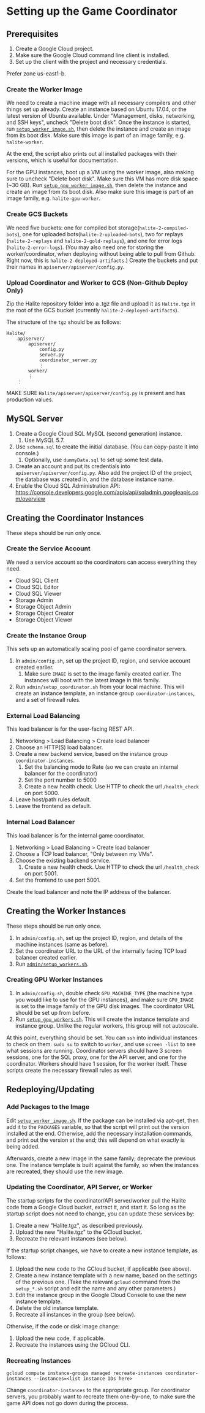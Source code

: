 # Setting up the Game Coordinator

## Prerequisites

1. Create a Google Cloud project.
1. Make sure the Google Cloud command line client is installed.
1. Set up the client with the project and necessary credentials.

Prefer zone us-east1-b.

### Create the Worker Image

We need to create a machine image with all necessary compilers and other things set up already. Create an instance based on Ubuntu 17.04, or the latest version of Ubuntu available. Under "Management, disks, networking, and SSH keys", uncheck "Delete boot disk". Once the instance is started, run [`setup_worker_image.sh`](./setup_worker_image.sh), then delete the instance and create an image from its boot disk. Make sure this image is part of an image family, e.g. `halite-worker`.

At the end, the script also prints out all installed packages with their versions, which is useful for documentation.

For the GPU instances, boot up a VM using the worker image, also making sure to uncheck "Delete boot disk". Make sure this VM has more disk space (~30 GB). Run [`setup_gpu_worker_image.sh`](./setup_gpu_worker_image.sh), then delete the instance and create an image from its boot disk. Also make sure this image is part of an image family, e.g. `halite-gpu-worker`.

### Create GCS Buckets

We need five buckets: one for compiled bot storage(`halite-2-compiled-bots`), one for uploaded bots(`halite-2-uploaded-bots`), two for replays (`halite-2-replays` and `halite-2-gold-replays`), and one for error logs (`halite-2-error-logs`). (You may also need one for storing the worker/coordinator, when deploying without being able to pull from Github. Right now, this is `halite-2-deployed-artifacts`.) Create the buckets and put their names in `apiserver/apiserver/config.py`.

### Upload Coordinator and Worker to GCS (Non-Github Deploy Only)

Zip the Halite repository folder into a .tgz file and upload it as `Halite.tgz` in the root of the GCS bucket (currently `halite-2-deployed-artifacts`).

The structure of the `tgz` should be as follows:

    Halite/
        apiserver/
            apiserver/
                config.py
                server.py
                coordinator_server.py
                ⋮
            worker/
            ⋮
        ⋮

MAKE SURE `Halite/apiserver/apiserver/config.py` is present and has production values.

## MySQL Server

1. Create a Google Cloud SQL MySQL (second generation) instance.
    1. Use MySQL 5.7.
1. Use `schema.sql` to create the initial database. (You can copy-paste it into console.)
    1. Optionally, use `dummyData.sql` to set up some test data.
1. Create an account and put its credentials into `apiserver/apiserver/config.py`. Also add the project ID of the project, the database was created in, and the database instance name.
1. Enable the Cloud SQL Administration API: https://console.developers.google.com/apis/api/sqladmin.googleapis.com/overview

## Creating the Coordinator Instances

These steps should be run only once.

### Create the Service Account

We need a service account so the coordinators can access everything they need.

- Cloud SQL Client
- Cloud SQL Editor
- Cloud SQL Viewer
- Storage Admin
- Storage Object Admin
- Storage Object Creator
- Storage Object Viewer

### Create the Instance Group

This sets up an automatically scaling pool of game coordinator servers.

1. In `admin/config.sh`, set up the project ID, region, and service account created earlier.
    1. Make sure `IMAGE` is set to the image family created earlier. The instances will boot with the latest image in this family.
1. Run `admin/setup_coordinator.sh` from your local machine. This will create an instance template, an instance group `coordinator-instances`, and a set of firewall rules.

### External Load Balancing

This load balancer is for the user-facing REST API.

1. Networking > Load Balancing > Create load balancer
1. Choose an HTTP(S) load balancer.
1. Create a new backend service, based on the instance group `coordinator-instances`.
    1. Set the balancing mode to Rate (so we can create an internal balancer for the coordinator)
    1. Set the port number to 5000
    1. Create a new health check. Use HTTP to check the url `/health_check` on port 5000.
1. Leave host/path rules default.
1. Leave the frontend as default.

### Internal Load Balancer

This load balancer is for the internal game coordinator.

1. Networking > Load Balancing > Create load balancer
1. Choose a TCP load balancer, "Only between my VMs".
1. Choose the existing backend service.
    1. Create a new health check. Use HTTP to check the url `/health_check` on port 5001.
1. Set the frontend to use port 5001.

Create the load balancer and note the IP address of the balancer.

## Creating the Worker Instances

These steps should be run only once.

1. In `admin/config.sh`, set up the project ID, region, and details of the machine instances (same as before). 
1. Set the coordinator URL to the URL of the internally facing TCP load balancer created earlier.
1. Run [`admin/setup_workers.sh`](./setup_workers.sh).

### Creating GPU Worker Instances

1. In `admin/config.sh`, double check `GPU_MACHINE_TYPE` (the machine type you would like to use for the GPU instances), and make sure `GPU_IMAGE` is set to the image family of the GPU disk images. The coordinator URL should be set up from before.
1. Run [`setup_gpu_workers.sh`](./setup_gpu_workers.sh). This will create the instance template and instance group. Unlike the regular workers, this group will not autoscale.

At this point, everything should be set. You can `ssh` into individual instances to check on them. `sudo su` to switch to `worker`, and use `screen -list` to see what sessions are running. Coordinator servers should have 3 screen sessions, one for the SQL proxy, one for the API server, and one for the coordinator. Workers should have 1 session, for the worker itself. These scripts create the necessary firewall rules as well.

## Redeploying/Updating

### Add Packages to the Image

Edit [`setup_worker_image.sh`](./setup_worker_image.sh). If the package can be installed via apt-get, then add it to the `PACKAGES` variable, so that the script will print out the version installed at the end. Otherwise, add the necessary installation commands, and print out the version at the end; this will depend on what exactly is being added.

Afterwards, create a new image in the same family; deprecate the previous one. The instance template is built against the family, so when the instances are recreated, they should use the new image.

### Updating the Coordinator, API Server, or Worker

The startup scripts for the coordinator/API server/worker pull the Halite code from a Google Cloud bucket, extract it, and start it. So long as the startup script does not need to change, you can update these services by:

1. Create a new "Halite.tgz", as described previously.
1. Upload the new "Halite.tgz" to the GCloud bucket.
1. Recreate the relevant instances (see below).

If the startup script changes, we have to create a new instance template, as follows:

1. Upload the new code to the GCloud bucket, if applicable (see above).
1. Create a new instance template with a new name, based on the settings of the previous one. (Take the relevant `gcloud` command from the `setup_*.sh` script and edit the name and any other parameters.)
1. Edit the instance group in the Google Cloud Console to use the new instance template.
1. Delete the old instance template.
1. Recreate all instances in the group (see below).

Otherwise, if the code or disk image change:

1. Upload the new code, if applicable.
2. Recreate the instances using the GCloud CLI.

### Recreating Instances

    gcloud compute instance-groups managed recreate-instances coordinator-instances --instances=<list instance IDs here>
    
Change `coordinator-instances` to the appropriate group. For coordinator servers, you probably want to recreate them one-by-one, to make sure the game API does not go down during the process.

